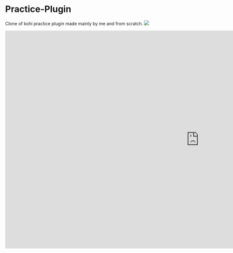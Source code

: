 # Practice-Plugin
Clone of kohi practice plugin made mainly by me and from scratch.
[![](https://img.youtube.com/vi/1_dZ5xeepM0/0.jpg)](https://www.youtube.com/watch?v=1_dZ5xeepM0)

<iframe width="1244" height="700" src="https://www.youtube.com/embed/1_dZ5xeepM0" frameborder="0" allow="accelerometer; autoplay; encrypted-media; gyroscope; picture-in-picture" allowfullscreen></iframe>

